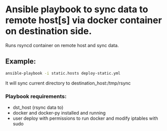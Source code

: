 # Ansible playbook to sync data to remote host[s] via docker container on destination side.
Runs rsyncd container on remote host and sync data.
## Example:
```sh
ansible-playbook -i static.hosts deploy-static.yml
```
It will sync current directory to destination_host:/tmp/rsync
### Playbook requirements:
* dst_host (rsync data to)
 * docker and docker-py installed and running
 * user deploy with permissions to run docker and modify iptables with sudo
